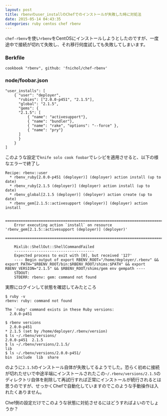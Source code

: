 ```yaml
---
layout: post
title: rbenvのuser_installのChefでのインストールが失敗した時に対処法
date: 2015-05-14 04:43:35
categories: ruby centos chef rbenv
---
```

<p><code>chef-rbenv</code>を使い<code>rbenv</code>をCentOSにインストールしようとしたのですが、一度途中で接続が切れて失敗し、それ移行何度試しても失敗してしまいます。</p>

<h3>Berkfile</h3>

<pre><code>cookbook "rbenv", github: 'fnichol/chef-rbenv'
</code></pre>

<h3>node/foobar.json</h3>

<pre><code>"user_installs": [
    { "user": "deployer",
      "rubies": ["2.0.0-p451", "2.1.5"],
      "global": "2.1.5",
      "gems": {
      "2.1.5": [
          { "name": "activesupport"},
          { "name": "bundler"},
          { "name": "rake", "options": "--force" },
          { "name": "pry"}
      ]
      }
    }
]
</code></pre>

<p>このような設定で<code>knife solo cook foobar</code>でレシピを適用させると、以下の様なエラーで終了し</p>

<pre><code>Recipe: rbenv::user
  * rbenv_ruby[2.0.0-p451 (deployer)] (deployer) action install (up to date)
  * rbenv_ruby[2.1.5 (deployer)] (deployer) action install (up to date)
  * rbenv_global[2.1.5 (deployer)] (deployer) action create (up to date)
  * rbenv_gem[2.1.5::activesupport (deployer)] (deployer) action install

    ================================================================================
    Error executing action `install` on resource 'rbenv_gem[2.1.5::activesupport (deployer)] (deployer)'
    ================================================================================

    Mixlib::ShellOut::ShellCommandFailed
    ------------------------------------
    Expected process to exit with [0], but received '127'
    ---- Begin output of export RBENV_ROOT="/home/deployer/.rbenv" &amp;&amp; export PATH="$RBENV_ROOT/bin:$RBENV_ROOT/shims:$PATH" &amp;&amp; export RBENV_VERSION="2.1.5" &amp;&amp; $RBENV_ROOT/shims/gem env gempath ----
    STDOUT:
    STDERR: rbenv: gem: command not found
</code></pre>

<p>実際にログインして状態を確認してみたところ</p>

<pre><code>$ ruby -v
rbenv: ruby: command not found

The `ruby' command exists in these Ruby versions:
  2.0.0-p451

$ rbenv versions
  2.0.0-p451
* 2.1.5 (set by /home/deployer/.rbenv/version)
$ ls ~/.rbenv/versions/
2.0.0-p451  2.1.5
$ ls ~/.rbenv/versions/2.1.5/
lib
$ ls ~/.rbenv/versions/2.0.0-p451/
bin  include  lib  share
</code></pre>

<p>のように<code>2.1.5</code>のインストール自体が失敗してるようでした。恐らく初めに接続が切れたせいで中途半端にインストールされたこの<code>~/.rbenv/versions/2.1.5</code>のディレクトリ自体を削除して再試行すれば正常にインストールが続行されるとは思うのですが、せっかくChefで自動化していますのでこのような手動操作は入れたくありません。</p>

<p>Chef側の設定だけでこのような状態に対処させるにはどうすればよいのでしょうか？</p>

